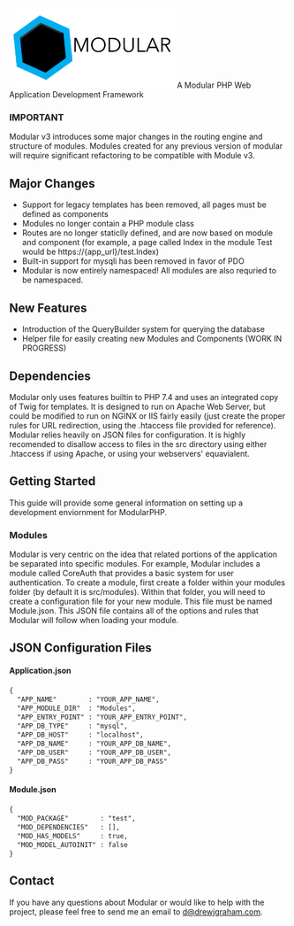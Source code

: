 <img src="https://github.com/djgraham00/djgraham00.github.io/raw/master/modular_logo.png" alt="Modular Logo" width="300"/>
A Modular PHP Web Application Development Framework

### IMPORTANT
Modular v3 introduces some major changes in the routing engine and structure of modules. Modules created for any previous version of modular will require significant refactoring to be compatible with Module v3.

## Major Changes 
- Support for legacy templates has been removed, all pages must be defined as components
- Modules no longer contain a PHP module class
- Routes are no longer staticlly defined, and are now based on module and component (for example, a page called Index in the module Test would be https://{app_url}/test.Index)
- Built-in support for mysqli has been removed in favor of PDO
- Modular is now entirely namespaced! All modules are also requried to be namespaced.

## New Features
- Introduction of the QueryBuilder system for querying the database
- Helper file for easily creating new Modules and Components (WORK IN PROGRESS)

## Dependencies
Modular only uses features builtin to PHP 7.4 and uses an integrated copy of Twig for templates. It is designed to run on Apache Web Server, but could be modified to run on NGINX or IIS fairly easily (just create the proper rules for URL redirection, using the .htaccess file provided for reference). Modular relies heavily on JSON files for configuration. It is highly recomended to disallow access to files in the src directory using either .htaccess if using Apache, or using your webservers' equavialent.

## Getting Started
This guide will provide some general information on setting up a development enviornment for ModularPHP.

### Modules
Modular is very centric on the idea that related portions of the application be separated into specific modules. For example, Modular includes a module called CoreAuth that provides a basic system for user authentication. To create a module, first create a folder within your modules folder (by default it is src/modules). Within that folder, you will need to create a configuration file for your new module. This file must be named Module.json. This JSON file contains all of the options and rules that Modular will follow when loading your module. 

## JSON Configuration Files
#### Application.json
```  
{
  "APP_NAME"        : "YOUR_APP_NAME",
  "APP_MODULE_DIR"  : "Modules",
  "APP_ENTRY_POINT" : "YOUR_APP_ENTRY_POINT",
  "APP_DB_TYPE"     : "mysql",
  "APP_DB_HOST"     : "localhost",
  "APP_DB_NAME"     : "YOUR_APP_DB_NAME",
  "APP_DB_USER"     : "YOUR_APP_DB_USER",
  "APP_DB_PASS"     : "YOUR_APP_DB_PASS"
}
```

#### Module.json
```
{
  "MOD_PACKAGE"        : "test",
  "MOD_DEPENDENCIES"   : [],
  "MOD_HAS_MODELS"     : true,
  "MOD_MODEL_AUTOINIT" : false
}
```

## Contact
If you have any questions about Modular or would like to help with the project, please feel free to send me an email to d@drewjgraham.com.
